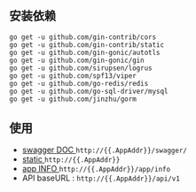 #

## 安装依赖
	go get -u github.com/gin-contrib/cors
	go get -u github.com/gin-contrib/static
	go get -u github.com/gin-gonic/autotls
	go get -u github.com/gin-gonic/gin
	go get -u github.com/sirupsen/logrus
	go get -u github.com/spf13/viper
    go get -u github.com/go-redis/redis
    go get -u github.com/go-sql-driver/mysql
    go get -u github.com/jinzhu/gorm
    
## 使用
- [swagger DOC ](http://{{.AppAddr}}/swagger/)`http://{{.AppAddr}}/swagger/`
- [static ](http://{{.AppAddr}})`http://{{.AppAddr}}`
- [app INFO ](http://1{{.AppAddr}}/app/info)`http://{{.AppAddr}}/app/info`
- API baseURL : `http://{{.AppAddr}}/api/v1`